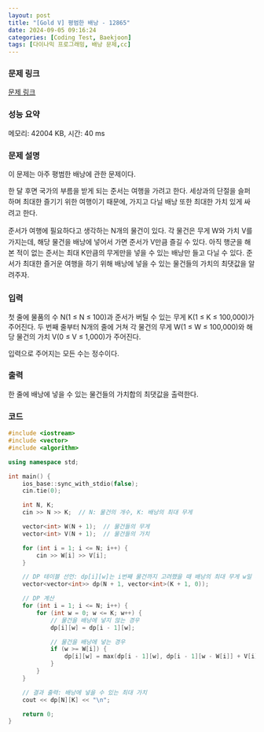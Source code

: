 ```yaml
---
layout: post
title: "[Gold V] 평범한 배낭 - 12865"
date: 2024-09-05 09:16:24
categories: [Coding Test, Baekjoon]
tags: [다이나믹 프로그래밍, 배낭 문제,cc]
---
```


### 문제 링크

[문제 링크](https://www.acmicpc.net/problem/12865)

### 성능 요약

메모리: 42004 KB, 시간: 40 ms

### 문제 설명

<p>이 문제는 아주 평범한 배낭에 관한 문제이다.</p>

<p><span style="line-height:1.6em">한 달 후면 국가의 부름을 받게 되는 준서는 여행을 가려고 한다. 세상과의 단절을 슬퍼하며 최대한 즐기기 위한 여행이기 때문에, 가지고 다닐 배낭 또한 최대한 가치 있게 싸려고 한다.</span></p>

<p><span style="line-height:1.6em">준서가 여행에 필요하다고 생각하는 N개의 물건이 있다. 각 물건은 무게 W와 가치 V를 가지는데, 해당 물건을 배낭에 넣어서 가면 준서가 V만큼 즐길 수 있다. 아직 행군을 해본 적이 없는 준서는 최대 K만큼의 무게만을 넣을 수 있는 배낭만 들고 다닐 수 있다. 준서가 최대한 즐거운 여행을 하기 위해 배낭에 넣을 수 있는 물건들의 가치의 최댓값을 알려주자.</span></p>

### 입력

 <p>첫 줄에 물품의 수 N(1 ≤ N ≤ 100)과 준서가 버틸 수 있는 무게 K(1 ≤ K ≤ 100,000)가 주어진다. 두 번째 줄부터 N개의 줄에 거쳐 각 물건의 무게 W(1 ≤ W ≤ 100,000)와 해당 물건의 가치 V(0 ≤ V ≤ 1,000)가 주어진다.</p>

<p>입력으로 주어지는 모든 수는 정수이다.</p>

### 출력

 <p>한 줄에 배낭에 넣을 수 있는 물건들의 가치합의 최댓값을 출력한다.</p>

### 코드

```cc
#include <iostream>
#include <vector>
#include <algorithm>

using namespace std;

int main() {
	ios_base::sync_with_stdio(false);
	cin.tie(0);

	int N, K;
	cin >> N >> K;  // N: 물건의 개수, K: 배낭의 최대 무게

	vector<int> W(N + 1);  // 물건들의 무게
	vector<int> V(N + 1);  // 물건들의 가치

	for (int i = 1; i <= N; i++) {
		cin >> W[i] >> V[i];
	}

	// DP 테이블 선언: dp[i][w]는 i번째 물건까지 고려했을 때 배낭의 최대 무게 w일 때의 최대 가치
	vector<vector<int>> dp(N + 1, vector<int>(K + 1, 0));

	// DP 계산
	for (int i = 1; i <= N; i++) {
		for (int w = 0; w <= K; w++) {
			// 물건을 배낭에 넣지 않는 경우
			dp[i][w] = dp[i - 1][w];

			// 물건을 배낭에 넣는 경우
			if (w >= W[i]) {
				dp[i][w] = max(dp[i - 1][w], dp[i - 1][w - W[i]] + V[i]);
			}
		}
	}

	// 결과 출력: 배낭에 넣을 수 있는 최대 가치
	cout << dp[N][K] << "\n";

	return 0;
}

```
